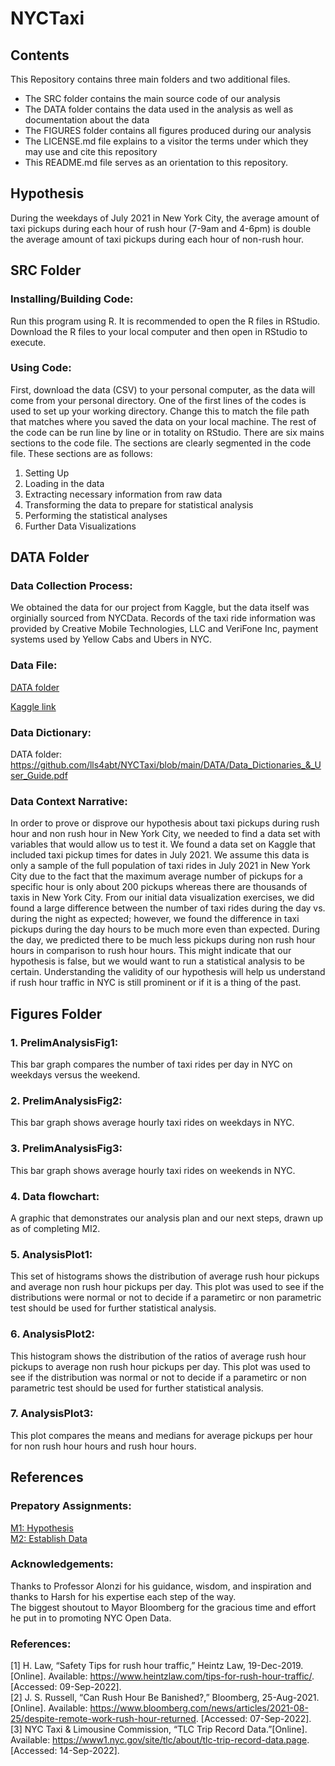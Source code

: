 # NYCTaxi

## Contents
This Repository contains three main folders and two additional files. 
- The SRC folder contains the main source code of our analysis
- The DATA folder contains the data used in the analysis as well as documentation about the data
- The FIGURES folder contains all figures produced during our analysis
- The LICENSE.md file explains to a visitor the terms under which they may use and cite this repository
- This README.md file serves as an orientation to this repository. 

## Hypothesis
During the weekdays of July 2021 in New York City, the average amount of taxi pickups during each hour of rush hour (7-9am and 4-6pm) is double the average amount of taxi pickups during each hour of non-rush hour.

## SRC Folder
### Installing/Building Code:
Run this program using R. It is recommended to open the R files in RStudio. Download the R files to your local computer and then open in RStudio to execute. 

### Using Code:
First, download the data (CSV) to your personal computer, as the data will come from your personal directory. One of the first lines of the codes is used to set up your working directory. Change this to match the file path that matches where you saved the data on your local machine. The rest of the code can be run line by line or in totality on RStudio. There are six mains sections to the code file. The sections are clearly segmented in the code file. These sections are as follows: 

1. Setting Up
2. Loading in the data
3. Extracting necessary information from raw data
4. Transforming the data to prepare for statistical analysis
5. Performing the statistical analyses
6. Further Data Visualizations

## DATA Folder
### Data Collection Process:

We obtained the data for our project from Kaggle, but the data itself was orginially sourced from NYCData. Records of the taxi ride information was provided by Creative Mobile Technologies, LLC and VeriFone Inc, payment systems used by Yellow Cabs and Ubers in NYC.

### Data File:
<a href="https://github.com/lls4abt/NYCTaxi/blob/main/DATA/taxi_tripdata.csv">DATA folder</a>

<a href="https://www.kaggle.com/datasets/anandaramg/taxi-trip-data-nyc?resource=download&select=taxi_tripdata.csv">Kaggle link</a>

### Data Dictionary:
DATA folder: https://github.com/lls4abt/NYCTaxi/blob/main/DATA/Data_Dictionaries_&_User_Guide.pdf

### Data Context Narrative:
In order to prove or disprove our hypothesis about taxi pickups during rush hour and non rush hour in New York City, we needed to find a data set with variables that would allow us to test it. We found a data set on Kaggle that included taxi pickup times for dates in July 2021. We assume this data is only a sample of the full population of taxi rides in July 2021 in New York City due to the fact that the maximum average number of pickups for a specific hour is only about 200 pickups whereas there are thousands of taxis in New York City. From our initial data visualization exercises, we did found a large difference between the number of taxi rides during the day vs. during the night as expected; however, we found the difference in taxi pickups during the day hours to be much more even than expected. During the day, we predicted there to be much less pickups during non rush hour hours in comparison to rush hour hours. This might indicate that our hypothesis is false, but we would want to run a statistical analysis to be certain. Understanding the validity of our hypothesis will help us understand if rush hour traffic in NYC is still prominent or if it is a thing of the past. 

## Figures Folder
### 1. PrelimAnalysisFig1:
This bar graph compares the number of taxi rides per day in NYC on weekdays versus the weekend. 

### 2. PrelimAnalysisFig2:
This bar graph shows average hourly taxi rides on weekdays in NYC.

### 3. PrelimAnalysisFig3:
This bar graph shows average hourly taxi rides on weekends in NYC.

### 4. Data flowchart:
A graphic that demonstrates our analysis plan and our next steps, drawn up as of completing MI2.

### 5. AnalysisPlot1:
This set of histograms shows the distribution of average rush hour pickups and average non rush hour pickups per day. This plot was used to see if the distributions were normal or not to decide if a parametirc or non parametric test should be used for further statistical analysis. 

### 6. AnalysisPlot2:
This histogram shows the distribution of the ratios of average rush hour pickups to average non rush hour pickups per day. This plot was used to see if the distribution was normal or not to decide if a parametirc or non parametric test should be used for further statistical analysis.

### 7. AnalysisPlot3:
This plot compares the means and medians for average pickups per hour for non rush hour hours and rush hour hours. 


## References

### Prepatory Assignments: 
<a href="https://github.com/lls4abt/NYCTaxi/files/9620518/MI1.Hypothesis.pdf">M1: Hypothesis</a> <br>
<a href="https://github.com/lls4abt/NYCTaxi/files/9620517/M2.pdf">M2: Establish Data</a>

### Acknowledgements: 
Thanks to Professor Alonzi for his guidance, wisdom, and inspiration and thanks to Harsh for his expertise each step of the way. <br>
The biggest shoutout to Mayor Bloomberg for the gracious time and effort he put in to promoting NYC Open Data. 

### References: 
[1] H. Law, “Safety Tips for rush hour traffic,” Heintz Law, 19-Dec-2019. [Online]. Available: https://www.heintzlaw.com/tips-for-rush-hour-traffic/. [Accessed: 09-Sep-2022]. <br>
[2] J. S. Russell, “Can Rush Hour Be Banished?,” Bloomberg, 25-Aug-2021. [Online]. Available: https://www.bloomberg.com/news/articles/2021-08-25/despite-remote-work-rush-hour-returned. [Accessed: 07-Sep-2022]. <br>
[3] NYC Taxi & Limousine Commission, “TLC Trip Record Data.”[Online]. Available: https://www1.nyc.gov/site/tlc/about/tlc-trip-record-data.page. [Accessed: 14-Sep-2022]. 

